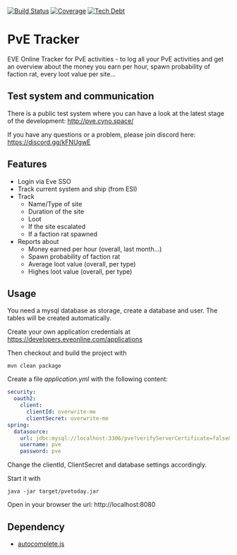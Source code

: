 [![Build Status](http://jenkins.cyno.space/jenkins/buildStatus/icon?job=GitHub%20pvetracker)](http://jenkins.cyno.space/jenkins/job/GitHub%20pvetracker/)
[![Coverage](http://sonar.cyno.space/api/badges/measure?key=net.troja.eve:pvetracker&metric=coverage)](http://sonar.cyno.space/dashboard?id=net.troja.eve%3Apvetracker)
[![Tech Debt](http://sonar.cyno.space/api/badges/measure?key=net.troja.eve:pvetracker&metric=sqale_debt_ratio)](http://sonar.cyno.space/dashboard?id=net.troja.eve%3Apvetracker)

# PvE Tracker
EVE Online Tracker for PvE activities - to log all your PvE activities and get an overview about the money you earn per hour, spawn probability of faction rat, every loot value per site...

## Test system and communication
There is a public test system where you can have a look at the latest stage of the development: http://pve.cyno.space/

If you have any questions or a problem, please join discord here: https://discord.gg/kFNUgwE

## Features
* Login via Eve SSO
* Track current system and ship (from ESI)
* Track
  * Name/Type of site
  * Duration of the site
  * Loot
  * If the site escalated
  * If a faction rat spawned
* Reports about
  * Money earned per hour (overall, last month...)
  * Spawn probability of faction rat
  * Average loot value (overall, per type)
  * Highes loot value (overall, per type)

## Usage
You need a mysql database as storage, create a database and user. The tables
will be created automatically.

Create your own application credentials at https://developers.eveonline.com/applications

Then checkout and build the project with
```shell
mvn clean package
```

Create a file *application.yml* with the following content:
```yaml
security:
  oauth2:
    client:
      clientId: overwrite-me
      clientSecret: overwrite-me
spring:
  datasource:
    url: jdbc:mysql://localhost:3306/pve?verifyServerCertificate=false&useSSL=false&requireSSL=false&characterEncoding=UTF-8
    username: pve
    password: pve
```
Change the clientId, ClientSecret and database settings accordingly.

Start it with
```shell
java -jar target/pvetoday.jar
```

Open in your browser the url: http://localhost:8080

## Dependency
 * [autocomplete.js](https://github.com/autocompletejs/autocomplete.js)
  

